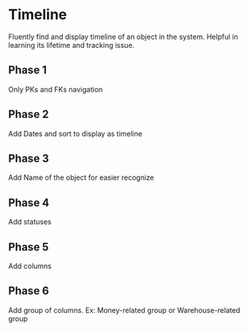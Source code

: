 # Timeline

Fluently find and display timeline of an object in the system. Helpful in learning its lifetime and tracking issue.

## Phase 1

Only PKs and FKs navigation

## Phase 2

Add Dates and sort to display as timeline

## Phase 3

Add Name of the object for easier recognize

## Phase 4

Add statuses

## Phase 5

Add columns

## Phase 6

Add group of columns. Ex: Money-related group or Warehouse-related group


